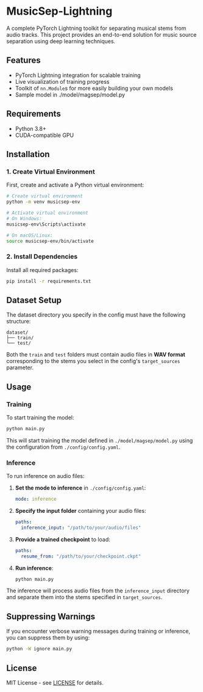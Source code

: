 # MusicSep-Lightning
A complete PyTorch Lightning toolkit for separating musical stems from audio tracks. This project provides an end-to-end
solution for music source separation using deep learning techniques.

## Features
- PyTorch Lightning integration for scalable training
- Live visualization of training progress
- Toolkit of `nn.Module`s for more easily building your own models
- Sample model in ./model/magsep/model.py

## Requirements
- Python 3.8+
- CUDA-compatible GPU

## Installation
### 1. Create Virtual Environment
First, create and activate a Python virtual environment:
```bash
# Create virtual environment
python -m venv musicsep-env

# Activate virtual environment
# On Windows:
musicsep-env\Scripts\activate

# On macOS/Linux:
source musicsep-env/bin/activate
```

### 2. Install Dependencies
Install all required packages:
```bash
pip install -r requirements.txt
```

## Dataset Setup
The dataset directory you specify in the config must have the following structure:
```
dataset/
├── train/
└── test/
```
Both the `train` and `test` folders must contain audio files in **WAV format** corresponding to the stems you select in the config's `target_sources` parameter.

## Usage
### Training
To start training the model:
```bash
python main.py
```

This will start training the model defined in `./model/magsep/model.py` using the configuration from
`./config/config.yaml`.



### Inference
To run inference on audio files:

1. **Set the mode to inference** in `./config/config.yaml`:
   ```yaml
   mode: inference
   ```

2. **Specify the input folder** containing your audio files:
   ```yaml
   paths:
     inference_input: "/path/to/your/audio/files"
   ```

3. **Provide a trained checkpoint** to load:
   ```yaml
   paths:
     resume_from: "/path/to/your/checkpoint.ckpt"
   ```

4. **Run inference**:
   ```bash
   python main.py
   ```

The inference will process audio files from the `inference_input` directory and separate them into the stems specified in `target_sources`.

## Suppressing Warnings
If you encounter verbose warning messages during training or inference, you can suppress them by using:
```bash
python -W ignore main.py
```

## License
MIT License - see [LICENSE](./LICENSE) for details.

